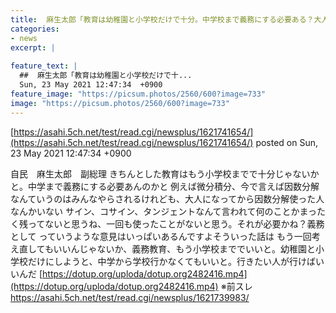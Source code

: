 ```yaml
---
title:  麻生太郎「教育は幼稚園と小学校だけで十分。中学校まで義務にする必要ある？大人になって微分積分や因数分解なんか使わない」★3  
categories:
- news
excerpt: |
  
feature_text: |
  ##  麻生太郎「教育は幼稚園と小学校だけで十...
  Sun, 23 May 2021 12:47:34  +0900
feature_image: "https://picsum.photos/2560/600?image=733"
image: "https://picsum.photos/2560/600?image=733"
---
```


[https://asahi.5ch.net/test/read.cgi/newsplus/1621741654/](https://asahi.5ch.net/test/read.cgi/newsplus/1621741654/)
posted on Sun, 23 May 2021 12:47:34  +0900

<!--more-->

自民　麻生太郎　副総理 きちんとした教育はもう小学校までで十分じゃないかと。中学まで義務にする必要あんのかと 例えば微分積分、今で言えば因数分解なんていうのはみんなやらされるけれども、大人になってから因数分解使った人なんかいない サイン、コサイン、タンジェントなんて言われて何のことかまったく残ってないと思うね、一回も使ったことがないと思う。それが必要かね？義務として っていうような意見はいっぱいあるんですよそういった話は もう一回考え直してもいいんじゃないか、義務教育、もう小学校まででいいと。幼稚園と小学校だけにしようと、中学から学校行かなくてもいいと。行きたい人が行けばいいんだ [https://dotup.org/uploda/dotup.org2482416.mp4](https://dotup.org/uploda/dotup.org2482416.mp4) ※前スレ https://asahi.5ch.net/test/read.cgi/newsplus/1621739983/
